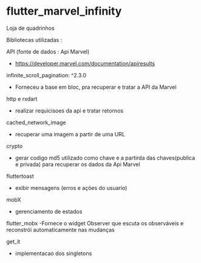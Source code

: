 # flutter_marvel_infinity

Loja de quadrinhos

Bibliotecas utilizadas :

API (fonte de dados : Api Marvel)
- https://developer.marvel.com/documentation/apiresults

infinite_scroll_pagination: ^2.3.0
- Forneceu a base em bloc, pra recuperar e tratar a API da Marvel

http e rxdart
- realizar requicisoes da api e tratar retornos

cached_network_image
- recuperar uma imagem a partir de uma URL

crypto
- gerar codigo md5 utilizado como chave e a partirda das chaves(publica e privada) para recuperar os dados da Api Marvel

fluttertoast
- exibir mensagens (erros e ações do usuario)

mobX
- gerenciamento de estados

flutter_mobx
-Fornece o widget Observer que escuta os observáveis e reconstrói automaticamente nas mudanças

get_it
- implementacao dos singletons







